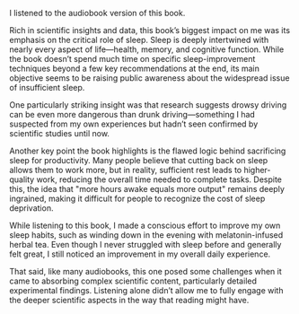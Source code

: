 I listened to the audiobook version of this book.

Rich in scientific insights and data, this book’s biggest impact on me was its emphasis on the critical role of sleep. Sleep is deeply intertwined with nearly every aspect of life—health, memory, and cognitive function. While the book doesn’t spend much time on specific sleep-improvement techniques beyond a few key recommendations at the end, its main objective seems to be raising public awareness about the widespread issue of insufficient sleep.

One particularly striking insight was that research suggests drowsy driving can be even more dangerous than drunk driving—something I had suspected from my own experiences but hadn’t seen confirmed by scientific studies until now.

Another key point the book highlights is the flawed logic behind sacrificing sleep for productivity. Many people believe that cutting back on sleep allows them to work more, but in reality, sufficient rest leads to higher-quality work, reducing the overall time needed to complete tasks. Despite this, the idea that "more hours awake equals more output" remains deeply ingrained, making it difficult for people to recognize the cost of sleep deprivation.

While listening to this book, I made a conscious effort to improve my own sleep habits, such as winding down in the evening with melatonin-infused herbal tea. Even though I never struggled with sleep before and generally felt great, I still noticed an improvement in my overall daily experience.

That said, like many audiobooks, this one posed some challenges when it came to absorbing complex scientific content, particularly detailed experimental findings. Listening alone didn’t allow me to fully engage with the deeper scientific aspects in the way that reading might have.